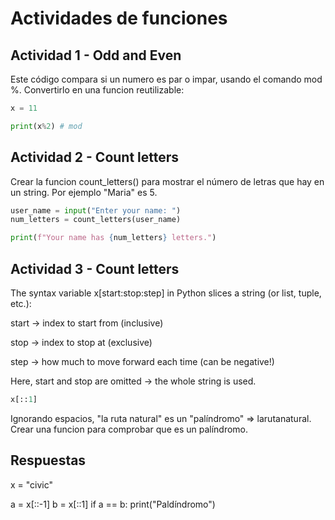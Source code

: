 # Actividades de funciones

## Actividad 1 - Odd and Even
Este código compara si un numero es par o impar, usando el comando mod %. Convertirlo en una funcion reutilizable:

```python
x = 11

print(x%2) # mod
```

## Actividad 2 - Count letters

Crear la funcion count_letters() para mostrar el número de letras que hay en un string. Por ejemplo "Maria" es 5.

```python
user_name = input("Enter your name: ")
num_letters = count_letters(user_name)

print(f"Your name has {num_letters} letters.")
```

## Actividad 3 - Count letters

The syntax variable x[start:stop:step] in Python slices a string (or list, tuple, etc.):

start → index to start from (inclusive)

stop → index to stop at (exclusive)

step → how much to move forward each time (can be negative!)

Here, start and stop are omitted → the whole string is used.
```python
x[::1]
```

Ignorando espacios, "la ruta natural" es un "palíndromo" => larutanatural. Crear una funcion para comprobar que es un palíndromo.





## Respuestas


x = "civic"

a = x[::-1]
b = x[::1]
if a == b: print("Paldíndromo")
